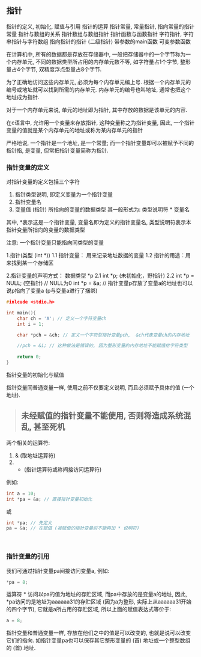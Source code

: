 ## 指针 
指针的定义, 初始化, 赋值与引用
指针的运算
指针常量, 常量指针, 指向常量的指针常量
指针与数组的关系
指针数组与数组指针
指针函数与函数指针
字符指针, 字符串指针与字符数组
指向指针的指针 (二级指针)
带参数的main函数
可变参数函数

在计算机中, 所有的数据都是存放在存储器中, 一般把存储器中的一个字节称为一个内存单元, 不同的数据类型所占用的内存单元数不等, 如字符量占1个字节, 整形量占4个字节, 双精度浮点型量占8个字节.

为了正确地访问这些内存单元, 必须为每个内存单元编上号. 根据一个内存单元的编号或地址就可以找到所需的内存单元. 内存单元的编号也叫地址, 通常也把这个地址成为指针.

对于一个内存单元来说, 单元的地址即为指针, 其中存放的数据是该单元的内容.

在c语言中, 允许用一个变量来存放指针, 这种变量称之为指针变量, 因此, 一个指针变量的值就是某个内存单元的地址或称为某内存单元的指针

严格地说, 一个指针是一个地址, 是一个常量; 而一个指针变量却可以被赋予不同的指针指, 是变量, 但常把指针变量简称为指针.


### 指针变量的定义

对指针变量的定义包括三个字符
1) 指针类型说明, 即定义变量为一个指针变量
2) 指针变量名
3) 变量值 (指针) 所指向的变量的数据类型
其一般形式为:
类型说明符 * 变量名

其中, *表示这是一个指针变量, 变量名即为定义的指针变量名, 类型说明符表示本指针变量所指向的变量的数据类型

注意: 一个指针变量只能指向同类型的变量


1.指针(类型 (int *))
1.1 指针变量：	用来记录地址数据的变量
1.2 指针的用途：用来找到某一个存储区

2.指针变量的声明方式：	数据类型 *p
2.1 int *p; (未初始化，野指针)
2.2 int *p = NULL; (空指针) // NULL为0
    int *p = &a; // 指针变量p存放了变量a的地址也可以说p指向了变量a (p与变量a进行了捆绑)


```c
#inlcude <stdio.h>

int main(){
    char ch = 'A'; // 定义一个字符变量ch
    int i = 1;

    char *pch = &ch; // 定义一个字符型指针变量pch,  &ch代表变量ch的内存地址

    //pch = &i; // 这种做法是错误的, 因为整形变量的内存地址不能赋值给字符类型
    
    return 0;	
}

```

指针变量的初始化与赋值

指针变量同普通变量一样, 使用之前不仅要定义说明, 而且必须赋予具体的值 (一个地址).

> ## 未经赋值的指针变量不能使用, 否则将造成系统混乱, 甚至死机

两个相关的运算符:
1) & (取地址运算符)
2) * (指针运算符或称间接访问运算符)

例如:
```c
int a = 10;
int *pa = &a; // 直接指针变量初始化
```

或 

```c
int *pa; // 先定义
pa = &a; // 在赋值 (被赋值的指针变量前不能再加 * 说明符)
```

<br>

### 指针变量的引用

我们可通过指针变量pa间接访问变量a, 例如:
```c
*pa = 8;
```

运算符 * 访问以pa的值为地址的存贮区域, 而pa中存放的是变量a的地址, 因此, *pa访问的是地址为aaaaaa31的存贮区域 (因为a为整形, 实际上从aaaaaa31开始的四个字节), 它就是a所占用的存贮区域, 所以上面的赋值表达式等价于:
```c
a = 8;
```

指针变量和普通变量一样, 存放在他们之中的值是可以改变的, 也就是说可以改变它们的指向. 如指针变量pa也可以保存其它整形变量的 (首) 地址或一个整型数组的 (首) 地址.
